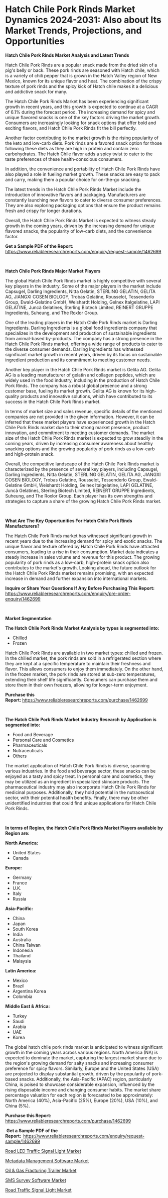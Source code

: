 <p><h1>Hatch Chile Pork Rinds Market Dynamics 2024-2031: Also about Its Market Trends, Projections, and Opportunities</h1></p><p><strong>Hatch Chile Pork Rinds Market Analysis and Latest Trends</strong></p>
<p><p>Hatch Chile Pork Rinds are a popular snack made from the dried skin of a pig's belly or back. These pork rinds are seasoned with Hatch chile, which is a variety of chili pepper that is grown in the Hatch Valley region of New Mexico, known for its unique flavor and heat. The combination of the crispy texture of pork rinds and the spicy kick of Hatch chile makes it a delicious and addictive snack for many.</p><p>The Hatch Chile Pork Rinds Market has been experiencing significant growth in recent years, and this growth is expected to continue at a CAGR of 6.1% during the forecast period. The increasing demand for spicy and unique flavored snacks is one of the key factors driving the market growth. Consumers are increasingly looking for snack options that offer bold and exciting flavors, and Hatch Chile Pork Rinds fit the bill perfectly.</p><p>Another factor contributing to the market growth is the rising popularity of the keto and low-carb diets. Pork rinds are a favored snack option for those following these diets as they are high in protein and contain zero carbohydrates. The Hatch Chile flavor adds a spicy twist to cater to the taste preferences of these health-conscious consumers.</p><p>In addition, the convenience and portability of Hatch Chile Pork Rinds have also played a role in fueling market growth. These snacks are easy to pack and carry, making them a popular choice for on-the-go snacking.</p><p>The latest trends in the Hatch Chile Pork Rinds Market include the introduction of innovative flavors and packaging. Manufacturers are constantly launching new flavors to cater to diverse consumer preferences. They are also exploring packaging options that ensure the product remains fresh and crispy for longer durations.</p><p>Overall, the Hatch Chile Pork Rinds Market is expected to witness steady growth in the coming years, driven by the increasing demand for unique flavored snacks, the popularity of low-carb diets, and the convenience factor.</p></p>
<p><strong>Get a Sample PDF of the Report:&nbsp;</strong> <a href="https://www.reliableresearchreports.com/enquiry/request-sample/1462699">https://www.reliableresearchreports.com/enquiry/request-sample/1462699</a></p>
<p>&nbsp;</p>
<p><strong>Hatch Chile Pork Rinds Major Market Players</strong></p>
<p><p>The global Hatch Chile Pork Rinds market is highly competitive with several key players in the industry. Some of the major players in the market include Capsugel, Darling Ingredients, Nitta Gelatin, STERLING GELATIN, GELITA AG, JIANGXI COSEN BIOLOGY, Trobas Gelatine, Rousselot, Tessenderlo Group, Ewald-Gelatine GmbH, Weishardt Holding, Gelnex Italgelatine, LAPI GELATINE, Juncà Gelatines, Sterling Biotech Limited, REINERT GRUPPE Ingredients, Suheung, and The Roxlor Group.</p><p>One of the leading players in the Hatch Chile Pork Rinds market is Darling Ingredients. Darling Ingredients is a global food ingredients company that specializes in the development and production of sustainable ingredients from animal-based by-products. The company has a strong presence in the Hatch Chile Pork Rinds market, offering a wide range of products to cater to the diverse consumer demands. Darling Ingredients has witnessed significant market growth in recent years, driven by its focus on sustainable ingredient production and its commitment to meeting customer needs.</p><p>Another key player in the Hatch Chile Pork Rinds market is Gelita AG. Gelita AG is a leading manufacturer of gelatin and collagen peptides, which are widely used in the food industry, including in the production of Hatch Chile Pork Rinds. The company has a robust global presence and a strong customer base, fueling its market growth. Gelita AG is known for its high-quality products and innovative solutions, which have contributed to its success in the Hatch Chile Pork Rinds market.</p><p>In terms of market size and sales revenue, specific details of the mentioned companies are not provided in the given information. However, it can be inferred that these market players have experienced growth in the Hatch Chile Pork Rinds market due to their strong market presence, product innovation, and commitment to meeting customer demands. The market size of the Hatch Chile Pork Rinds market is expected to grow steadily in the coming years, driven by increasing consumer awareness about healthy snacking options and the growing popularity of pork rinds as a low-carb and high-protein snack.</p><p>Overall, the competitive landscape of the Hatch Chile Pork Rinds market is characterized by the presence of several key players, including Capsugel, Darling Ingredients, Nitta Gelatin, STERLING GELATIN, GELITA AG, JIANGXI COSEN BIOLOGY, Trobas Gelatine, Rousselot, Tessenderlo Group, Ewald-Gelatine GmbH, Weishardt Holding, Gelnex Italgelatine, LAPI GELATINE, Juncà Gelatines, Sterling Biotech Limited, REINERT GRUPPE Ingredients, Suheung, and The Roxlor Group. Each player has its own strengths and strategies to capture a share of the growing Hatch Chile Pork Rinds market.</p></p>
<p>&nbsp;</p>
<p><strong>What Are The Key Opportunities For Hatch Chile Pork Rinds Manufacturers?</strong></p>
<p><p>The Hatch Chile Pork Rinds market has witnessed significant growth in recent years due to the increasing demand for spicy and exotic snacks. The unique flavor and texture offered by Hatch Chile Pork Rinds have attracted consumers, leading to a rise in their consumption. Market data indicates a steady increase in sales volume and revenue for this product. The growing popularity of pork rinds as a low-carb, high-protein snack option also contributes to the market's growth. Looking ahead, the future outlook for the Hatch Chile Pork Rinds market remains promising, with an expected increase in demand and further expansion into international markets.</p></p>
<p><strong>Inquire or Share Your Questions If Any Before Purchasing This Report:</strong> <a href="https://www.reliableresearchreports.com/enquiry/pre-order-enquiry/1462699">https://www.reliableresearchreports.com/enquiry/pre-order-enquiry/1462699</a></p>
<p>&nbsp;</p>
<p><strong>Market Segmentation</strong></p>
<p><strong>The Hatch Chile Pork Rinds Market Analysis by types is segmented into:</strong></p>
<p><ul><li>Chilled</li><li>Frozen</li></ul></p>
<p><p>Hatch Chile Pork Rinds are available in two market types: chilled and frozen. In the chilled market, the pork rinds are sold in a refrigerated section where they are kept at a specific temperature to maintain their freshness and flavor. This allows consumers to enjoy them immediately. On the other hand, in the frozen market, the pork rinds are stored at sub-zero temperatures, extending their shelf life significantly. Consumers can purchase them and store them in their own freezers, allowing for longer-term enjoyment.</p></p>
<p><strong>Purchase this Report:&nbsp;</strong><a href="https://www.reliableresearchreports.com/purchase/1462699">https://www.reliableresearchreports.com/purchase/1462699</a></p>
<p>&nbsp;</p>
<p><strong>The Hatch Chile Pork Rinds Market Industry Research by Application is segmented into:</strong></p>
<p><ul><li>Food and Beverage</li><li>Personal Care and Cosmetics</li><li>Pharmaceuticals</li><li>Nutraceuticals</li><li>Others</li></ul></p>
<p><p>The market application of Hatch Chile Pork Rinds is diverse, spanning various industries. In the food and beverage sector, these snacks can be enjoyed as a tasty and spicy treat. In personal care and cosmetics, they may be utilized as an ingredient in specialized skincare products. The pharmaceutical industry may also incorporate Hatch Chile Pork Rinds for medicinal purposes. Additionally, they hold potential in the nutraceutical sector, with their potential health benefits. Finally, there may be other unidentified industries that could find unique applications for Hatch Chile Pork Rinds.</p></p>
<p>&nbsp;</p>
<p><strong>In terms of Region, the Hatch Chile Pork Rinds Market Players available by Region are:</strong></p>
<p>
    <p> <strong> North America: </strong>
        <ul>
            <li>United States</li>
            <li>Canada</li>
        </ul>
        </p> 
    <p> <strong> Europe: </strong>
        <ul>
            <li>Germany</li>
            <li>France</li>
            <li>U.K.</li>
            <li>Italy</li>
            <li>Russia</li>
        </ul>
        </p> 
    <p> <strong> Asia-Pacific: </strong>
        <ul>
            <li>China</li>
            <li>Japan</li>
            <li>South Korea</li>
            <li>India</li>
            <li>Australia</li>
            <li>China Taiwan</li>
            <li>Indonesia</li>
            <li>Thailand</li>
            <li>Malaysia</li>
        </ul>
        </p> 
    <p> <strong> Latin America: </strong>
        <ul>
            <li>Mexico</li>
            <li>Brazil</li>
            <li>Argentina Korea</li>
            <li>Colombia</li>
        </ul>
        </p> 
    <p> <strong> Middle East & Africa: </strong>
        <ul>
            <li>Turkey</li>
            <li>Saudi</li>
            <li>Arabia</li>
            <li>UAE</li>
            <li>Korea</li>
        </ul>
    </p>
    </p>
<p><p>The global hatch chile pork rinds market is anticipated to witness significant growth in the coming years across various regions. North America (NA) is expected to dominate the market, capturing the largest market share due to the region's growing demand for salty snacks and increasing consumer preference for spicy flavors. Similarly, Europe and the United States (USA) are projected to display substantial growth, driven by the popularity of pork-based snacks. Additionally, the Asia-Pacific (APAC) region, particularly China, is poised to showcase considerable expansion, influenced by the rising disposable income and changing consumer habits. The market share percentage valuation for each region is forecasted to be approximately: North America (40%), Asia-Pacific (25%), Europe (20%), USA (10%), and China (5%).</p></p>
<p><strong>Purchase this Report: </strong><a href="https://www.reliableresearchreports.com/purchase/1462699">https://www.reliableresearchreports.com/purchase/1462699</a></p>
<p>&nbsp;<strong>Get a Sample PDF of the Report:&nbsp;&nbsp;</strong><a href="https://www.reliableresearchreports.com/enquiry/request-sample/1462699">https://www.reliableresearchreports.com/enquiry/request-sample/1462699</a></p>
<p><strong></strong></p>
<p><p><a href="https://medium.com/@lorimyers95/road-led-traffic-signal-light-market-trends-and-market-analysis-forecasted-for-period-2024-2031-10e7132f482d">Road LED Traffic Signal Light Market</a></p><p><a href="https://github.com/violetap1969/Market-Research-Report-List-1/blob/main/metadata-management-software-market.md">Metadata Management Software Market</a></p><p><a href="https://medium.com/@lorimyers95/oil-amp-gas-fracturing-trailer-market-size-reveals-the-best-marketing-channels-in-global-industry-40faba1e8c80">Oil & Gas Fracturing Trailer Market</a></p><p><a href="https://github.com/cynthiasecret7/Market-Research-Report-List-1/blob/main/sms-survey-software-market.md">SMS Survey Software Market</a></p><p><a href="https://medium.com/@lorimyers95/road-traffic-signal-light-market-furnishes-information-on-market-share-market-trends-and-market-b8d012d329f7">Road Traffic Signal Light Market</a></p></p>